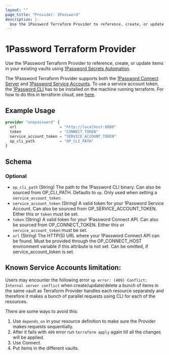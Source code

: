 ```yaml
---
layout: ""
page_title: "Provider: 1Password"
description: |-
  Use the 1Password Terraform Provider to reference, create, or update logins, password and database items in your 1Password Vaults.
---
```


# 1Password Terraform Provider

Use the 1Password Terraform Provider to reference, create, or update items in your existing vaults using [1Password Secrets Automation](https://1password.com/secrets).

The 1Password Terraform Provider supports both the [1Password Connect Server](https://developer.1password.com/docs/secrets-automation/#1password-connect-server)
and [1Password Service Accounts](https://developer.1password.com/docs/secrets-automation/#1password-service-accounts). To use a service account token, the
[1Password CLI](https://developer.1password.com/docs/cli) has to be installed on the machine running terraform. For how to do this in terraform cloud, see
[here](https://developer.hashicorp.com/terraform/cloud-docs/run/install-software#only-install-standalone-binaries).

## Example Usage

```terraform
provider "onepassword" {
  url                   = "http://localhost:8080"
  token                 = "CONNECT_TOKEN"
  service_account_token = "SERVICE_ACCOUNT_TOKEN"
  op_cli_path           = "OP_CLI_PATH"
}
```

<!-- schema generated by tfplugindocs -->
## Schema

### Optional

- `op_cli_path` (String) The path to the 1Password CLI binary. Can also be sourced from OP_CLI_PATH. Defaults to `op`. Only used when setting a `service_account_token`.
- `service_account_token` (String) A valid token for your 1Password Service Account. Can also be sourced from OP_SERVICE_ACCOUNT_TOKEN. Either this or `token` must be set.
- `token` (String) A valid token for your 1Password Connect API. Can also be sourced from OP_CONNECT_TOKEN. Either this or `service_account_token` must be set.
- `url` (String) The HTTP(S) URL where your 1Password Connect API can be found. Must be provided through the OP_CONNECT_HOST environment variable if this attribute is not set. Can be omitted, if service_account_token is set.

## Known Service Accounts limitation:
Users may encounter the following error `op error: (409) Conflict: Internal server conflict` when create/update/delete a bunch of items in the same vault as Terraform Provider handles each resource separately and therefore it makes a bunch of parallel requests using CLI for each of the resources.

There are some ways to avoid this:
1. Use `depends_on` in your resource definition to make sure the Provider makes requests sequentially.
2. After it fails with `409` error run `terraform apply` again till all the changes will be applied.
3. Use Connect.
4. Put items in the different vaults.
